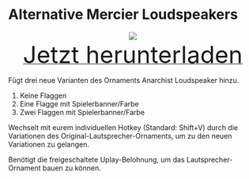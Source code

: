 # Alternative Mercier Loudspeakers

<div align=center><img src="_media/Anno1800/mod_banners/smallmodscollection/banner7.png"/></div>

<div align=center><a href="https://github.com/Taludas/SmallModsCollection/releases/latest/download/AlternativeLoudspeakers.zip"> <font size="40">Jetzt herunterladen</font></a></div>

Fügt drei neue Varianten des Ornaments Anarchist Loudspeaker hinzu.

1. Keine Flaggen
2. Eine Flagge mit Spielerbanner/Farbe
3. Zwei Flaggen mit Spielerbanner/Farbe

Wechselt mit eurem individuellen Hotkey (Standard: Shift+V) durch die Variationen des Original-Lautsprecher-Ornaments, um zu den neuen Variationen zu gelangen.

Benötigt die freigeschaltete Uplay-Belohnung, um das Lautsprecher-Ornament bauen zu können.